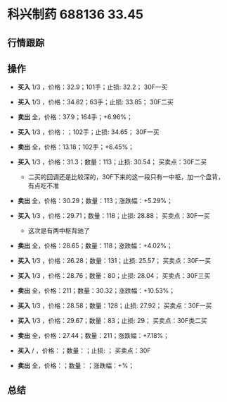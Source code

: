 # 科兴制药 688136 33.45

## 行情跟踪
  
## 操作
  - **买入** 1/3 ，价格：32.9；101手；止损: 32.2； 30F一买
  - **买入** 1/3 ，价格：34.82；63手；止损: 33.85； 30F二买
  - **卖出** 全，价格：37.9；164手；+6.96%；

  - **买入** 1/3 ，价格：；102手；止损: 34.65； 30F一买
  - **卖出** 全，价格：13.18；102手；+6.45%；

  - **买入** 1/3 ，价格：31.3；数量：113；止损: 30.54； 买卖点：30F二买
    - 二买的回调还是比较深的，30F下来的这一段只有一中枢，加一个盘背，有点吃不准
  - **卖出** 全，价格：30.29；数量：113；涨跌幅：+5.29%；

  - **买入** 1/3 ，价格：29.71；数量：118；止损: 28.88； 买卖点：30F一买
    - 这次是有两中枢背驰了
  - **卖出** 全，价格：28.65；数量：118；涨跌幅：+4.02%；

  - **买入** 1/3 ，价格：26.28；数量：131；止损: 25.57； 买卖点：30F一买
  - **买入** 1/3 ，价格：28.76；数量：80；止损: 28.04； 买卖点：30F三买
  - **卖出** 全，价格：211；数量：30.32；涨跌幅：+10.53%；

  - **买入** 1/3 ，价格：28.58；数量：128；止损: 27.92； 买卖点：30F一买
  - **买入** 1/3 ，价格：29.67；数量：83；止损: 29； 买卖点：30F类二买
  - **卖出** 全，价格：27.44；数量：211；涨跌幅：+7.18%；

  - **买入** / ，价格：；数量：；止损: ； 买卖点：30F
  - **卖出** 全，价格：；数量：；涨跌幅：+%；

## 总结
  